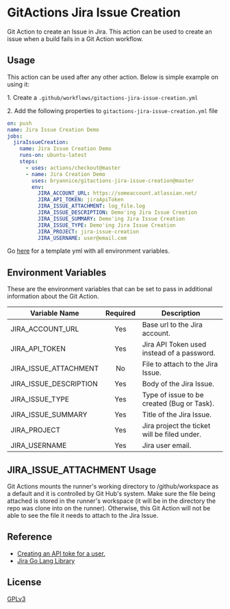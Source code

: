 # GitActions Jira Issue Creation

Git Action to create an Issue in Jira. This action can be used to create an issue when a build fails in a Git Action workflow.

## Usage

This action can be used after any other action. Below is simple example on using it:

1\. Create a `.github/workflows/gitactions-jira-issue-creation.yml`

2\. Add the following properties to `gitactions-jira-issue-creation.yml` file

```yaml
on: push
name: Jira Issue Creation Demo
jobs:
  jiraIssueCreation:
    name: Jira Issue Creation Demo
    runs-on: ubuntu-latest
    steps:
      - uses: actions/checkout@master
      - name: Jira Creation Demo
        uses: bryannice/gitactions-jira-issue-creation@master
        env:
          JIRA_ACCOUNT_URL: https://someaccount.atlassian.net/
          JIRA_API_TOKEN: jiraApiToken
          JIRA_ISSUE_ATTACHMENT: log_file.log
          JIRA_ISSUE_DESCRIPTION: Demo'ing Jira Issue Creation
          JIRA_ISSUE_SUMMARY: Demo'ing Jira Issue Creation
          JIRA_ISSUE_TYPE: Demo'ing Jira Issue Creation
          JIRA_PROJECT: jira-issue-creation
          JIRA_USERNAME: user@email.com
```

Go [here](deployment/git-actions/template_git_action_jira_issue_creation.yml) for a template yml with all environment variables.

## Environment Variables

These are the environment variables that can be set to pass in additional information about the Git Action.

| Variable Name      | Required | Description |
|--------------------|:--------:|-------------|
| JIRA_ACCOUNT_URL | Yes | Base url to the Jira account. |
| JIRA_API_TOKEN | Yes | Jira API Token used instead of a password. |
| JIRA_ISSUE_ATTACHMENT | No | File to attach to the Jira Issue. |
| JIRA_ISSUE_DESCRIPTION | Yes | Body of the Jira Issue. |
| JIRA_ISSUE_TYPE | Yes | Type of issue to be created (Bug or Task). |
| JIRA_ISSUE_SUMMARY | Yes | Title of the Jira Issue. |
| JIRA_PROJECT | Yes | Jira project the ticket will be filed under. |
| JIRA_USERNAME | Yes | Jira user email. |

## JIRA_ISSUE_ATTACHMENT Usage

Git Actions mounts the runner's working directory to /github/workspace as a default and it is controlled by Git Hub's system. Make sure the file being attached is stored in the runner's workspace (it will be in the directory the repo was clone into on the runner). Otherwise, this Git Action will not be able to see the file it needs to attach to the Jira Issue.

## Reference

* [Creating an API toke for a user.](https://confluence.atlassian.com/cloud/api-tokens-938839638.html)
* [Jira Go Lang Library](https://github.com/andygrunwald/go-jira)

## License
[GPLv3](LICENSE)
